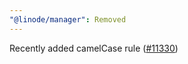 ```yaml
---
"@linode/manager": Removed
---
```


Recently added camelCase rule ([#11330](https://github.com/linode/manager/pull/11330))

